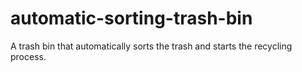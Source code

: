 # automatic-sorting-trash-bin
A trash bin that automatically sorts the trash and starts the recycling process.
